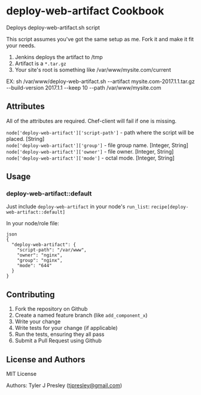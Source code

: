 # deploy-web-artifact Cookbook

Deploys deploy-web-artifact.sh script

This script assumes you've got the same setup as me. Fork it and make it fit your needs.<br>
1. Jenkins deploys the artifact to /tmp<br>
2. Artifact is a `*.tar.gz`<br>
3. Your site's root is something like /var/www/mysite.com/current

EX: sh /var/www/deploy-web-artifact.sh --artifact mysite.com-2017.1.1.tar.gz --build-version 2017.1.1 --keep 10 --path /var/www/mysite.com

## Attributes

All of the attributes are required. Chef-client will fail if one is missing.

`node['deploy-web-artifact']['script-path']` - path where the script will be placed. [String]<br>
`node['deploy-web-artifact']['group']` - file group name. [Integer, String]<br>
`node['deploy-web-artifact']['owner']` - file owner. [Integer, String]<br>
`node['deploy-web-artifact']['mode']` - octal mode. [Integer, String]

## Usage

### deploy-web-artifact::default

Just include `deploy-web-artifact` in your node's `run_list`: `recipe[deploy-web-artifact::default]`

In your node/role file:
```
json
{
  "deploy-web-artifact": {
    "script-path": "/var/www",
    "owner": "nginx",
    "group": "nginx",
    "mode": "644"
  }
}
```

## Contributing

1. Fork the repository on Github<br>
2. Create a named feature branch (like `add_component_x`)<br>
3. Write your change<br>
4. Write tests for your change (if applicable)<br>
5. Run the tests, ensuring they all pass<br>
6. Submit a Pull Request using Github

## License and Authors

MIT License

Authors: Tyler J Presley (tjpresley@gmail.com)
